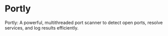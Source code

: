 # Portly
Portly: A powerful, multithreaded port scanner to detect open ports, resolve services, and log results efficiently.
